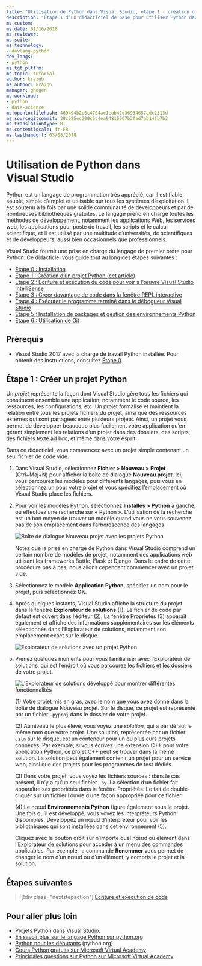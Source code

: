 ```yaml
---
title: "Utilisation de Python dans Visual Studio, étape 1 - création d’un projet | Microsoft Docs"
description: "Étape 1 d’un didacticiel de base pour utiliser Python dans Visual Studio, présentant le didacticiel dans sa globalité, décrivant les conditions préalables requises, ainsi que le processus de création d’un nouveau projet Python."
ms.custom: 
ms.date: 01/16/2018
ms.reviewer: 
ms.suite: 
ms.technology:
- devlang-python
dev_langs:
- python
ms.tgt_pltfrm: 
ms.topic: tutorial
author: kraigb
ms.author: kraigb
manager: ghogen
ms.workload:
- python
- data-science
ms.openlocfilehash: 469494b2c0c4704ac1eab42d36934657adc2313d
ms.sourcegitcommit: 39c525ec200c6c4ea94815567b3fad7ab14fb7b3
ms.translationtype: HT
ms.contentlocale: fr-FR
ms.lasthandoff: 03/08/2018
---
```

# <a name="working-with-python-in-visual-studio"></a>Utilisation de Python dans Visual Studio

Python est un langage de programmation très apprécié, car il est fiable, souple, simple d’emploi et utilisable sur tous les systèmes d’exploitation. Il est soutenu à la fois par une solide communauté de développeurs et par de nombreuses bibliothèques gratuites. Le langage prend en charge toutes les méthodes de développement, notamment les applications Web, les services web, les applications pour poste de travail, les scripts et le calcul scientifique, et il est utilisé par une multitude d’universités, de scientifiques et de développeurs, aussi bien occasionnels que professionnels.

Visual Studio fournit une prise en charge du langage de premier ordre pour Python. Ce didacticiel vous guide tout au long des étapes suivantes :

- [Étape 0 : Installation](tutorial-working-with-python-in-visual-studio-step-00-installation.md)
- [Étape 1 : Création d’un projet Python (cet article)](#step-1-create-a-new-python-project)
- [Étape 2 : Écriture et exécution du code pour voir à l’œuvre Visual Studio IntelliSense](tutorial-working-with-python-in-visual-studio-step-02-writing-code.md)
- [Étape 3 : Créer davantage de code dans la fenêtre REPL interactive](tutorial-working-with-python-in-visual-studio-step-03-interactive-repl.md)
- [Étape 4 : Exécuter le programme terminé dans le débogueur Visual Studio](tutorial-working-with-python-in-visual-studio-step-04-debugging.md)
- [Étape 5 : Installation de packages et gestion des environnements Python](tutorial-working-with-python-in-visual-studio-step-05-installing-packages.md)
- [Étape 6 : Utilisation de Git](tutorial-working-with-python-in-visual-studio-step-06-working-with-git.md)

## <a name="prerequisites"></a>Prérequis

- Visual Studio 2017 avec la charge de travail Python installée. Pour obtenir des instructions, consultez [Étape 0](tutorial-working-with-python-in-visual-studio-step-00-installation.md).

## <a name="step-1-create-a-new-python-project"></a>Étape 1 : Créer un projet Python

Un *projet* représente la façon dont Visual Studio gère tous les fichiers qui constituent ensemble une application, notamment le code source, les ressources, les configurations, etc. Un projet formalise et maintient la relation entre tous les projets fichiers du projet, ainsi que des ressources externes qui sont partagées entre plusieurs projets. Ainsi, un projet vous permet de développer beaucoup plus facilement votre application qu’en gérant simplement les relations d’un projet dans des dossiers, des scripts, des fichiers texte ad hoc, et même dans votre esprit.

Dans ce didacticiel, vous commencez avec un projet simple contenant un seul fichier de code vide.

1. Dans Visual Studio, sélectionnez **Fichier > Nouveau > Projet** (Ctrl+Maj+N) pour afficher la boîte de dialogue **Nouveau projet**. Ici, vous parcourez les modèles pour différents langages, puis vous en sélectionnez un pour votre projet et vous spécifiez l’emplacement où Visual Studio place les fichiers.

1. Pour voir les modèles Python, sélectionnez **Installés > Python** à gauche, ou effectuez une recherche sur « Python ». L’utilisation de la recherche est un bon moyen de trouver un modèle quand vous ne vous souvenez pas de son emplacement dans l’arborescence des langages.

    ![Boîte de dialogue Nouveau projet avec les projets Python](media/vs-getting-started-python-01-new-project.png)

    Notez que la prise en charge de Python dans Visual Studio comprend un certain nombre de modèles de projet, notamment des applications web utilisant les frameworks Bottle, Flask et Django. Dans le cadre de cette procédure pas à pas, nous allons cependant commencer avec un projet vide.

1. Sélectionnez le modèle **Application Python**, spécifiez un nom pour le projet, puis sélectionnez **OK**.

1. Après quelques instants, Visual Studio affiche la structure du projet dans la fenêtre **Explorateur de solutions** (1). Le fichier de code par défaut est ouvert dans l’éditeur (2). La fenêtre Propriétés (3) apparaît également et affiche des informations supplémentaires sur les éléments sélectionnés dans l’Explorateur de solutions, notamment son emplacement exact sur le disque.

    ![Explorateur de solutions avec un projet Python](media/vs-getting-started-python-02-windows.png)

1. Prenez quelques moments pour vous familiariser avec l’Explorateur de solutions, qui est l’endroit où vous parcourez les fichiers et les dossiers de votre projet.

    ![L’Explorateur de solutions développé pour montrer différentes fonctionnalités](media/vs-getting-started-python-03-solution-explorer.png)

    (1) Votre projet mis en gras, avec le nom que vous avez donné dans la boîte de dialogue Nouveau projet. Sur le disque, ce projet est représenté par un fichier `.pyproj` dans le dossier de votre projet.

    (2) Au niveau le plus élevé, vous voyez une *solution*, qui a par défaut le même nom que votre projet. Une solution, représentée par un fichier `.sln` sur le disque, est un conteneur pour un ou plusieurs projets connexes. Par exemple, si vous écrivez une extension C++ pour votre application Python, ce projet C++ peut se trouver dans la même solution. La solution peut également contenir un projet pour un service web, ainsi que des projets pour les programmes de test dédiés. 

    (3) Dans votre projet, vous voyez les fichiers sources : dans le cas présent, il n’y a qu’un seul fichier `.py`. La sélection d’un fichier fait apparaître ses propriétés dans la fenêtre Propriétés. Le fait de double-cliquer sur un fichier l’ouvre d’une façon appropriée pour ce fichier.

    (4) Le nœud **Environnements Python** figure également sous le projet. Une fois qu’il est développé, vous voyez les interpréteurs Python disponibles. Développez un nœud d’interpréteur pour voir les bibliothèques qui sont installées dans cet environnement (5).

    Cliquez avec le bouton droit sur n’importe quel nœud ou élément dans l’Explorateur de solutions pour accéder à un menu des commandes applicables. Par exemple, la commande **Renommer** vous permet de changer le nom d’un nœud ou d’un élément, y compris le projet et la solution.

## <a name="next-steps"></a>Étapes suivantes

> [!div class="nextstepaction"]
> [Écriture et exécution de code](tutorial-working-with-python-in-visual-studio-step-02-writing-code.md)

## <a name="going-deeper"></a>Pour aller plus loin

- [Projets Python dans Visual Studio](managing-python-projects-in-visual-studio.md).
- [En savoir plus sur le langage Python sur python.org](https://www.python.org)
- [Python pour les débutants](https://www.python.org/about/gettingstarted/) (python.org)
- [Cours Python gratuits sur Microsoft Virtual Academy](https://mva.microsoft.com/search/SearchResults.aspx#!q=python)
- [Principales questions sur Python sur Microsoft Virtual Academy](https://aka.ms/mva-top-python-questions)
